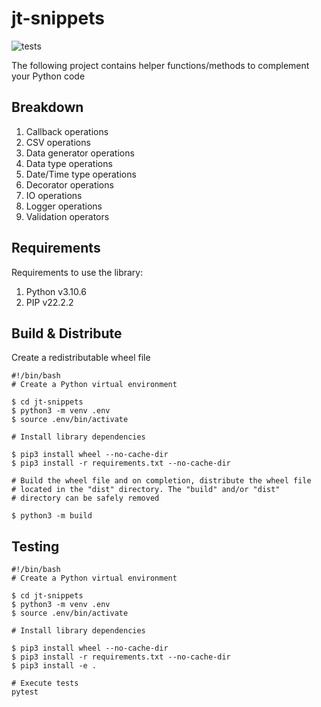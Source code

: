 # jt-snippets

<!-- ![build](https://github.com/jt-kl/jt-snippets/actions/workflows/build.yml/badge.svg) -->
![tests](https://github.com/jt-kl/jt-snippets/actions/workflows/tests.yml/badge.svg)

The following project contains helper functions/methods to complement your Python code

## Breakdown

1. Callback operations
2. CSV operations
3. Data generator operations
4. Data type operations
5. Date/Time type operations
6. Decorator operations
7. IO operations
8. Logger operations
9. Validation operators

## Requirements

Requirements to use the library:

1. Python v3.10.6
2. PIP v22.2.2

## Build & Distribute

Create a redistributable wheel file

```shell
#!/bin/bash
# Create a Python virtual environment

$ cd jt-snippets
$ python3 -m venv .env
$ source .env/bin/activate

# Install library dependencies

$ pip3 install wheel --no-cache-dir
$ pip3 install -r requirements.txt --no-cache-dir

# Build the wheel file and on completion, distribute the wheel file 
# located in the "dist" directory. The "build" and/or "dist" 
# directory can be safely removed

$ python3 -m build
```

## Testing

```shell
#!/bin/bash
# Create a Python virtual environment

$ cd jt-snippets
$ python3 -m venv .env
$ source .env/bin/activate

# Install library dependencies

$ pip3 install wheel --no-cache-dir
$ pip3 install -r requirements.txt --no-cache-dir
$ pip3 install -e .

# Execute tests
pytest
```
